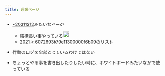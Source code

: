 ```yaml
---
title: 週報ページ
---
```


* [~20211212](~20211212.md)みたいなページ
  
  * 結構長い事やっている<img src='https://scrapbox.io/api/pages/blu3mo-public/blu3mo/icon' alt='blu3mo.icon' height="19.5"/>
  * [2021 > 6072693b79e11300000f6b09](2021.md#6072693b79e11300000f6b09)のリスト
* 行動のログを全部とっているわけではない

* ちょっとやる事を書き出したりしたい時に、ホワイトボードみたいなかで使っている
